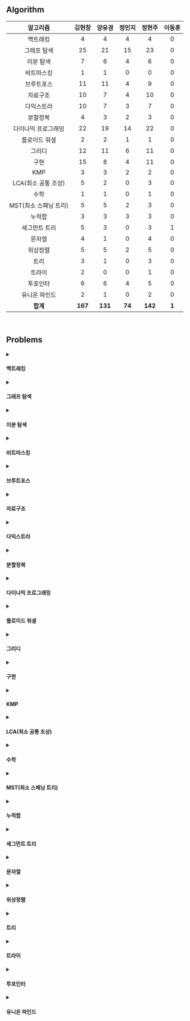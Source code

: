 ## Algorithm
|    알고리즘    | 김현창 | 양유경 | 정민지 | 정현주 | 이동훈 |
| :-------------: | :----: | :----: | :----: | :----: | :----: |
|백트래킹|4|4|4|4|0|
|그래프 탐색|25|21|15|23|0|
|이분 탐색|7|6|4|6|0|
|비트마스킹|1|1|0|0|0|
|브루트포스|11|11|4|9|0|
|자료구조|10|7|4|10|0|
|다익스트라|10|7|3|7|0|
|분할정복|4|3|2|3|0|
|다이나믹 프로그래밍|22|19|14|22|0|
|플로이드 워셜|2|2|1|1|0|
|그리디|12|11|6|11|0|
|구현|15|8|4|11|0|
|KMP|3|3|2|2|0|
|LCA(최소 공통 조상)|5|2|0|3|0|
|수학|1|1|0|1|0|
|MST(최소 스패닝 트리)|5|5|2|3|0|
|누적합|3|3|3|3|0|
|세그먼트 트리|5|3|0|3|1|
|문자열|4|1|0|4|0|
|위상정렬|5|5|2|5|0|
|트리|3|1|0|3|0|
|트라이|2|0|0|1|0|
|투포인터|6|6|4|5|0|
|유니온 파인드|2|1|0|2|0|
| **합계** | **167**|**131**|**74**|**142**|**1**|

<br>

## Problems
<details>
<summary>

#### 백트래킹

</summary>

    
|    티어   |    문제    |    제목    | 김현창 | 양유경 | 정민지 | 정현주 | 이동훈 |
| :-------------: | :----: | :----: | :----: | :----: | :----: | :----: | :----: |
|    <img src="https://static.solved.ac/tier_small/10.svg" width="20"></img>    |     <a href="http://boj.kr/14888">14888</a>    |     <a href="BackTracking/p14888_연산자끼워넣기">연산자 끼워넣기</a>    | ✔ |✔ |✔ |✔ |❌ |
|    <img src="https://static.solved.ac/tier_small/10.svg" width="20"></img>    |     <a href="http://boj.kr/14889">14889</a>    |     <a href="BackTracking/p14889_스타트와링크">스타트와 링크</a>    | ✔ |✔ |✔ |✔ |❌ |
|    <img src="https://static.solved.ac/tier_small/11.svg" width="20"></img>    |     <a href="http://boj.kr/15661">15661</a>    |     <a href="BackTracking/p15661_링크와스타트">링크와 스타트</a>    | ✔ |✔ |✔ |✔ |❌ |
|    <img src="https://static.solved.ac/tier_small/11.svg" width="20"></img>    |     <a href="http://boj.kr/1759">1759</a>    |     <a href="BackTracking/p1759_암호만들기">암호 만들기</a>    | ✔ |✔ |✔ |✔ |❌ |
</details>

<details>
<summary>

#### 그래프 탐색

</summary>

    
|    티어   |    문제    |    제목    | 김현창 | 양유경 | 정민지 | 정현주 | 이동훈 |
| :-------------: | :----: | :----: | :----: | :----: | :----: | :----: | :----: |
|    <img src="https://static.solved.ac/tier_small/9.svg" width="20"></img>    |     <a href="http://boj.kr/1012">1012</a>    |     <a href="BFS_DFS/p1012_유기농배추">유기농 배추</a>    | ✔ |✔ |✔ |✔ |❌ |
|    <img src="https://static.solved.ac/tier_small/9.svg" width="20"></img>    |     <a href="http://boj.kr/11724">11724</a>    |     <a href="BFS_DFS/p11724_연결요소의개수">연결 요소의 개수</a>    | ✔ |✔ |❌ |✔ |❌ |
|    <img src="https://static.solved.ac/tier_small/10.svg" width="20"></img>    |     <a href="http://boj.kr/1189">1189</a>    |     <a href="BFS_DFS/p1189_컴백홈">컴백홈</a>    | ✔ |✔ |✔ |✔ |❌ |
|    <img src="https://static.solved.ac/tier_small/12.svg" width="20"></img>    |     <a href="http://boj.kr/12851">12851</a>    |     <a href="BFS_DFS/p12851_숨바꼭질2">숨바꼭질 2</a>    | ✔ |✔ |✔ |✔ |❌ |
|    <img src="https://static.solved.ac/tier_small/11.svg" width="20"></img>    |     <a href="http://boj.kr/13549">13549</a>    |     <a href="BFS_DFS/p13549_숨바꼭질3">숨바꼭질 3</a>    | ✔ |✔ |✔ |✔ |❌ |
|    <img src="https://static.solved.ac/tier_small/12.svg" width="20"></img>    |     <a href="http://boj.kr/14502">14502</a>    |     <a href="BFS_DFS/p14502_연구소">연구소</a>    | ✔ |✔ |✔ |✔ |❌ |
|    <img src="https://static.solved.ac/tier_small/10.svg" width="20"></img>    |     <a href="http://boj.kr/14940">14940</a>    |     <a href="BFS_DFS/p14940_쉬운최단거리">쉬운 최단거리</a>    | ✔ |✔ |❌ |✔ |❌ |
|    <img src="https://static.solved.ac/tier_small/12.svg" width="20"></img>    |     <a href="http://boj.kr/16197">16197</a>    |     <a href="BFS_DFS/p16197_두동전">두 동전</a>    | ✔ |✔ |❌ |✔ |❌ |
|    <img src="https://static.solved.ac/tier_small/13.svg" width="20"></img>    |     <a href="http://boj.kr/16236">16236</a>    |     <a href="BFS_DFS/p16236_아기상어">아기 상어</a>    | ✔ |✔ |✔ |✔ |❌ |
|    <img src="https://static.solved.ac/tier_small/14.svg" width="20"></img>    |     <a href="http://boj.kr/16946">16946</a>    |     <a href="BFS_DFS/p16946_벽부수고이동하기4">벽 부수고 이동하기 4</a>    | ✔ |❌ |❌ |✔ |❌ |
|    <img src="https://static.solved.ac/tier_small/9.svg" width="20"></img>    |     <a href="http://boj.kr/16953">16953</a>    |     <a href="BFS_DFS/p16953_AtoB">A → B</a>    | ✔ |✔ |✔ |✔ |❌ |
|    <img src="https://static.solved.ac/tier_small/10.svg" width="20"></img>    |     <a href="http://boj.kr/1697">1697</a>    |     <a href="BFS_DFS/p1697_숨바꼭질">숨바꼭질</a>    | ✔ |✔ |✔ |✔ |❌ |
|    <img src="https://static.solved.ac/tier_small/12.svg" width="20"></img>    |     <a href="http://boj.kr/1707">1707</a>    |     <a href="BFS_DFS/p1707_이분그래프">이분 그래프</a>    | ✔ |❌ |❌ |✔ |❌ |
|    <img src="https://static.solved.ac/tier_small/10.svg" width="20"></img>    |     <a href="http://boj.kr/17129">17129</a>    |     <a href="BFS_DFS/p17129_윌리암슨수액빨이딱따구리가정보섬에올라온이유">윌리암슨수액빨이딱따구리가 정보섬에 올라온 이유</a>    | ✔ |❌ |❌ |❌ |❌ |
|    <img src="https://static.solved.ac/tier_small/11.svg" width="20"></img>    |     <a href="http://boj.kr/18405">18405</a>    |     <a href="BFS_DFS/p18405_경쟁적전염">경쟁적 전염</a>    | ✔ |✔ |❌ |❌ |❌ |
|    <img src="https://static.solved.ac/tier_small/13.svg" width="20"></img>    |     <a href="http://boj.kr/1939">1939</a>    |     <a href="BFS_DFS/p1939_중량제한">중량제한</a>    | ✔ |❌ |❌ |✔ |❌ |
|    <img src="https://static.solved.ac/tier_small/13.svg" width="20"></img>    |     <a href="http://boj.kr/2206">2206</a>    |     <a href="BFS_DFS/p2206_벽부수고이동하기">벽 부수고 이동하기</a>    | ✔ |✔ |✔ |✔ |❌ |
|    <img src="https://static.solved.ac/tier_small/11.svg" width="20"></img>    |     <a href="http://boj.kr/2251">2251</a>    |     <a href="BFS_DFS/p2251_물통">물통</a>    | ✔ |✔ |✔ |✔ |❌ |
|    <img src="https://static.solved.ac/tier_small/12.svg" width="20"></img>    |     <a href="http://boj.kr/2310">2310</a>    |     <a href="BFS_DFS/p2310_어드벤처게임">어드벤처 게임</a>    | ✔ |✔ |✔ |✔ |❌ |
|    <img src="https://static.solved.ac/tier_small/10.svg" width="20"></img>    |     <a href="http://boj.kr/2468">2468</a>    |     <a href="BFS_DFS/p2468_안전영역">안전 영역</a>    | ✔ |✔ |✔ |✔ |❌ |
|    <img src="https://static.solved.ac/tier_small/10.svg" width="20"></img>    |     <a href="http://boj.kr/2583">2583</a>    |     <a href="BFS_DFS/p2583_영역구하기">영역 구하기</a>    | ✔ |✔ |✔ |✔ |❌ |
|    <img src="https://static.solved.ac/tier_small/8.svg" width="20"></img>    |     <a href="http://boj.kr/2606">2606</a>    |     <a href="BFS_DFS/p2606_바이러스">바이러스</a>    | ✔ |✔ |✔ |✔ |❌ |
|    <img src="https://static.solved.ac/tier_small/9.svg" width="20"></img>    |     <a href="http://boj.kr/2644">2644</a>    |     <a href="BFS_DFS/p2644_촌수계산">촌수계산</a>    | ✔ |✔ |✔ |✔ |❌ |
|    <img src="https://static.solved.ac/tier_small/10.svg" width="20"></img>    |     <a href="http://boj.kr/7562">7562</a>    |     <a href="BFS_DFS/p7562_나이트의이동">나이트의 이동</a>    | ✔ |✔ |❌ |✔ |❌ |
|    <img src="https://static.solved.ac/tier_small/15.svg" width="20"></img>    |     <a href="http://boj.kr/9328">9328</a>    |     <a href="BFS_DFS/p9328_열쇠">열쇠</a>    | ✔ |✔ |❌ |✔ |❌ |
</details>

<details>
<summary>

#### 이분 탐색

</summary>

    
|    티어   |    문제    |    제목    | 김현창 | 양유경 | 정민지 | 정현주 | 이동훈 |
| :-------------: | :----: | :----: | :----: | :----: | :----: | :----: | :----: |
|    <img src="https://static.solved.ac/tier_small/12.svg" width="20"></img>    |     <a href="http://boj.kr/2110">2110</a>    |     <a href="BinarySearch/p2110_공유기설치">공유기 설치</a>    | ✔ |✔ |✔ |✔ |❌ |
|    <img src="https://static.solved.ac/tier_small/11.svg" width="20"></img>    |     <a href="http://boj.kr/2467">2467</a>    |     <a href="BinarySearch/p2467_용액">용액</a>    | ✔ |✔ |❌ |✔ |❌ |
|    <img src="https://static.solved.ac/tier_small/13.svg" width="20"></img>    |     <a href="http://boj.kr/2473">2473</a>    |     <a href="BinarySearch/p2473_세용액">세 용액</a>    | ✔ |✔ |❌ |✔ |❌ |
|    <img src="https://static.solved.ac/tier_small/9.svg" width="20"></img>    |     <a href="http://boj.kr/2512">2512</a>    |     <a href="BinarySearch/p2512_예산">예산</a>    | ✔ |✔ |✔ |✔ |❌ |
|    <img src="https://static.solved.ac/tier_small/9.svg" width="20"></img>    |     <a href="http://boj.kr/2805">2805</a>    |     <a href="BinarySearch/p2805_나무자르기">나무 자르기</a>    | ✔ |✔ |✔ |✔ |❌ |
|    <img src="https://static.solved.ac/tier_small/22.svg" width="20"></img>    |     <a href="http://boj.kr/4001">4001</a>    |     <a href="BinarySearch/p4001_미노타우르스미궁">미노타우르스 미궁</a>    | ✔ |❌ |❌ |❌ |❌ |
|    <img src="https://static.solved.ac/tier_small/14.svg" width="20"></img>    |     <a href="http://boj.kr/7453">7453</a>    |     <a href="BinarySearch/p7453_합이0인네정수">합이 0인 네 정수</a>    | ✔ |✔ |✔ |✔ |❌ |
</details>

<details>
<summary>

#### 비트마스킹

</summary>

    
|    티어   |    문제    |    제목    | 김현창 | 양유경 | 정민지 | 정현주 | 이동훈 |
| :-------------: | :----: | :----: | :----: | :----: | :----: | :----: | :----: |
|    <img src="https://static.solved.ac/tier_small/9.svg" width="20"></img>    |     <a href="http://boj.kr/15787">15787</a>    |     <a href="Bitmasking/p15787_기차가어둠을헤치고은하수를">기차가 어둠을 헤치고 은하수를</a>    | ✔ |✔ |❌ |❌ |❌ |
</details>

<details>
<summary>

#### 브루트포스

</summary>

    
|    티어   |    문제    |    제목    | 김현창 | 양유경 | 정민지 | 정현주 | 이동훈 |
| :-------------: | :----: | :----: | :----: | :----: | :----: | :----: | :----: |
|    <img src="https://static.solved.ac/tier_small/11.svg" width="20"></img>    |     <a href="http://boj.kr/1107">1107</a>    |     <a href="Bruteforce/p1107_리모컨">리모컨</a>    | ✔ |✔ |❌ |✔ |❌ |
|    <img src="https://static.solved.ac/tier_small/9.svg" width="20"></img>    |     <a href="http://boj.kr/1182">1182</a>    |     <a href="Bruteforce/p1182_부분수열의합">부분수열의 합</a>    | ✔ |✔ |✔ |✔ |❌ |
|    <img src="https://static.solved.ac/tier_small/11.svg" width="20"></img>    |     <a href="http://boj.kr/14719">14719</a>    |     <a href="Bruteforce/p14719_빗물">빗물</a>    | ✔ |✔ |❌ |❌ |❌ |
|    <img src="https://static.solved.ac/tier_small/12.svg" width="20"></img>    |     <a href="http://boj.kr/15683">15683</a>    |     <a href="Bruteforce/p15683_감시">감시</a>    | ✔ |✔ |❌ |✔ |❌ |
|    <img src="https://static.solved.ac/tier_small/10.svg" width="20"></img>    |     <a href="http://boj.kr/1747">1747</a>    |     <a href="Bruteforce/p1747_소수and팰린드롬">소수&팰린드롬</a>    | ✔ |✔ |✔ |✔ |❌ |
|    <img src="https://static.solved.ac/tier_small/9.svg" width="20"></img>    |     <a href="http://boj.kr/18111">18111</a>    |     <a href="Bruteforce/p18111_마인크래프트">마인크래프트</a>    | ✔ |✔ |❌ |❌ |❌ |
|    <img src="https://static.solved.ac/tier_small/8.svg" width="20"></img>    |     <a href="http://boj.kr/18429">18429</a>    |     <a href="Bruteforce/p18429_근손실">근손실</a>    | ✔ |✔ |✔ |✔ |❌ |
|    <img src="https://static.solved.ac/tier_small/10.svg" width="20"></img>    |     <a href="http://boj.kr/20529">20529</a>    |     <a href="Bruteforce/p20529_가장가까운세사람의심리적거리">가장 가까운 세 사람의 심리적 거리</a>    | ✔ |✔ |✔ |✔ |❌ |
|    <img src="https://static.solved.ac/tier_small/9.svg" width="20"></img>    |     <a href="http://boj.kr/2304">2304</a>    |     <a href="Bruteforce/p2304_창고다각형">창고 다각형</a>    | ✔ |✔ |❌ |✔ |❌ |
|    <img src="https://static.solved.ac/tier_small/11.svg" width="20"></img>    |     <a href="http://boj.kr/27172">27172</a>    |     <a href="Bruteforce/p27172_수나누기게임">수 나누기 게임</a>    | ✔ |✔ |❌ |✔ |❌ |
|    <img src="https://static.solved.ac/tier_small/9.svg" width="20"></img>    |     <a href="http://boj.kr/3085">3085</a>    |     <a href="Bruteforce/p3085_사탕게임">사탕 게임</a>    | ✔ |✔ |❌ |✔ |❌ |
</details>

<details>
<summary>

#### 자료구조

</summary>

    
|    티어   |    문제    |    제목    | 김현창 | 양유경 | 정민지 | 정현주 | 이동훈 |
| :-------------: | :----: | :----: | :----: | :----: | :----: | :----: | :----: |
|    <img src="https://static.solved.ac/tier_small/10.svg" width="20"></img>    |     <a href="http://boj.kr/11286">11286</a>    |     <a href="DataStructure/p11286_절댓값힙">절댓값 힙</a>    | ✔ |✔ |✔ |✔ |❌ |
|    <img src="https://static.solved.ac/tier_small/14.svg" width="20"></img>    |     <a href="http://boj.kr/1202">1202</a>    |     <a href="DataStructure/p1202_보석도둑">보석 도둑</a>    | ✔ |✔ |❌ |✔ |❌ |
|    <img src="https://static.solved.ac/tier_small/10.svg" width="20"></img>    |     <a href="http://boj.kr/13335">13335</a>    |     <a href="DataStructure/p13335_트럭">트럭</a>    | ✔ |✔ |✔ |✔ |❌ |
|    <img src="https://static.solved.ac/tier_small/9.svg" width="20"></img>    |     <a href="http://boj.kr/1406">1406</a>    |     <a href="DataStructure/p1406_에디터">에디터</a>    | ✔ |❌ |❌ |✔ |❌ |
|    <img src="https://static.solved.ac/tier_small/9.svg" width="20"></img>    |     <a href="http://boj.kr/1874">1874</a>    |     <a href="DataStructure/p1874_스택수열">스택 수열</a>    | ✔ |✔ |❌ |✔ |❌ |
|    <img src="https://static.solved.ac/tier_small/14.svg" width="20"></img>    |     <a href="http://boj.kr/1918">1918</a>    |     <a href="DataStructure/p1918_후위표기식">후위 표기식</a>    | ✔ |❌ |❌ |✔ |❌ |
|    <img src="https://static.solved.ac/tier_small/9.svg" width="20"></img>    |     <a href="http://boj.kr/1927">1927</a>    |     <a href="DataStructure/p1927_최소힙">최소 힙</a>    | ✔ |✔ |✔ |✔ |❌ |
|    <img src="https://static.solved.ac/tier_small/10.svg" width="20"></img>    |     <a href="http://boj.kr/1991">1991</a>    |     <a href="DataStructure/p1991_트리순회">트리 순회</a>    | ✔ |✔ |✔ |✔ |❌ |
|    <img src="https://static.solved.ac/tier_small/12.svg" width="20"></img>    |     <a href="http://boj.kr/23309">23309</a>    |     <a href="DataStructure/p23309_철도공사">철도 공사</a>    | ✔ |❌ |❌ |✔ |❌ |
|    <img src="https://static.solved.ac/tier_small/9.svg" width="20"></img>    |     <a href="http://boj.kr/5397">5397</a>    |     <a href="DataStructure/p5397_키로거">키로거</a>    | ✔ |✔ |❌ |✔ |❌ |
</details>

<details>
<summary>

#### 다익스트라

</summary>

    
|    티어   |    문제    |    제목    | 김현창 | 양유경 | 정민지 | 정현주 | 이동훈 |
| :-------------: | :----: | :----: | :----: | :----: | :----: | :----: | :----: |
|    <img src="https://static.solved.ac/tier_small/12.svg" width="20"></img>    |     <a href="http://boj.kr/10282">10282</a>    |     <a href="Dijkstra/p10282_해킹">해킹</a>    | ✔ |✔ |✔ |✔ |❌ |
|    <img src="https://static.solved.ac/tier_small/13.svg" width="20"></img>    |     <a href="http://boj.kr/11779">11779</a>    |     <a href="Dijkstra/p11779_최소비용구하기2">최소비용 구하기 2</a>    | ✔ |✔ |✔ |✔ |❌ |
|    <img src="https://static.solved.ac/tier_small/13.svg" width="20"></img>    |     <a href="http://boj.kr/1238">1238</a>    |     <a href="Dijkstra/p1238_파티">파티</a>    | ✔ |✔ |❌ |❌ |❌ |
|    <img src="https://static.solved.ac/tier_small/10.svg" width="20"></img>    |     <a href="http://boj.kr/1446">1446</a>    |     <a href="Dijkstra/p1446_지름길">지름길</a>    | ✔ |✔ |❌ |✔ |❌ |
|    <img src="https://static.solved.ac/tier_small/15.svg" width="20"></img>    |     <a href="http://boj.kr/16118">16118</a>    |     <a href="Dijkstra/p16118_달빛여우">달빛 여우</a>    | ✔ |✔ |❌ |✔ |❌ |
|    <img src="https://static.solved.ac/tier_small/13.svg" width="20"></img>    |     <a href="http://boj.kr/17270">17270</a>    |     <a href="Dijkstra/p17270_연예인은힘들어">연예인은 힘들어</a>    | ✔ |❌ |❌ |❌ |❌ |
|    <img src="https://static.solved.ac/tier_small/12.svg" width="20"></img>    |     <a href="http://boj.kr/1753">1753</a>    |     <a href="Dijkstra/p1753_최단경로">최단경로</a>    | ✔ |✔ |✔ |✔ |❌ |
|    <img src="https://static.solved.ac/tier_small/11.svg" width="20"></img>    |     <a href="http://boj.kr/1916">1916</a>    |     <a href="Dijkstra/p1916_최소비용구하기">최소비용 구하기</a>    | ✔ |✔ |❌ |✔ |❌ |
|    <img src="https://static.solved.ac/tier_small/14.svg" width="20"></img>    |     <a href="http://boj.kr/2211">2211</a>    |     <a href="Dijkstra/p2211_네트워크복구">네트워크 복구</a>    | ✔ |❌ |❌ |❌ |❌ |
|    <img src="https://static.solved.ac/tier_small/14.svg" width="20"></img>    |     <a href="http://boj.kr/9370">9370</a>    |     <a href="Dijkstra/p9370_미확인도착지">미확인 도착지</a>    | ✔ |❌ |❌ |✔ |❌ |
</details>

<details>
<summary>

#### 분할정복

</summary>

    
|    티어   |    문제    |    제목    | 김현창 | 양유경 | 정민지 | 정현주 | 이동훈 |
| :-------------: | :----: | :----: | :----: | :----: | :----: | :----: | :----: |
|    <img src="https://static.solved.ac/tier_small/12.svg" width="20"></img>    |     <a href="http://boj.kr/10830">10830</a>    |     <a href="DivideAndConquer/p10830_행렬제곱">행렬 제곱</a>    | ✔ |✔ |✔ |✔ |❌ |
|    <img src="https://static.solved.ac/tier_small/14.svg" width="20"></img>    |     <a href="http://boj.kr/11444">11444</a>    |     <a href="DivideAndConquer/p11444_피보나치수6">피보나치 수 6</a>    | ✔ |❌ |❌ |✔ |❌ |
|    <img src="https://static.solved.ac/tier_small/14.svg" width="20"></img>    |     <a href="http://boj.kr/1493">1493</a>    |     <a href="DivideAndConquer/p1493_박스채우기">박스 채우기</a>    | ✔ |✔ |❌ |❌ |❌ |
|    <img src="https://static.solved.ac/tier_small/9.svg" width="20"></img>    |     <a href="http://boj.kr/2630">2630</a>    |     <a href="DivideAndConquer/p2630_색종이만들기">색종이 만들기</a>    | ✔ |✔ |✔ |✔ |❌ |
</details>

<details>
<summary>

#### 다이나믹 프로그래밍

</summary>

    
|    티어   |    문제    |    제목    | 김현창 | 양유경 | 정민지 | 정현주 | 이동훈 |
| :-------------: | :----: | :----: | :----: | :----: | :----: | :----: | :----: |
|    <img src="https://static.solved.ac/tier_small/10.svg" width="20"></img>    |     <a href="http://boj.kr/10844">10844</a>    |     <a href="DynamicProgramming/p10844_쉬운계단수">쉬운 계단 수</a>    | ✔ |✔ |❌ |✔ |❌ |
|    <img src="https://static.solved.ac/tier_small/9.svg" width="20"></img>    |     <a href="http://boj.kr/11048">11048</a>    |     <a href="DynamicProgramming/p11048_이동하기">이동하기</a>    | ✔ |✔ |✔ |✔ |❌ |
|    <img src="https://static.solved.ac/tier_small/13.svg" width="20"></img>    |     <a href="http://boj.kr/11049">11049</a>    |     <a href="DynamicProgramming/p11049_행렬곱셈순서">행렬 곱셈 순서</a>    | ✔ |❌ |❌ |✔ |❌ |
|    <img src="https://static.solved.ac/tier_small/9.svg" width="20"></img>    |     <a href="http://boj.kr/11060">11060</a>    |     <a href="DynamicProgramming/p11060_점프점프">점프 점프</a>    | ✔ |✔ |✔ |✔ |❌ |
|    <img src="https://static.solved.ac/tier_small/13.svg" width="20"></img>    |     <a href="http://boj.kr/11066">11066</a>    |     <a href="DynamicProgramming/p11066_파일합치기">파일 합치기</a>    | ✔ |✔ |❌ |✔ |❌ |
|    <img src="https://static.solved.ac/tier_small/10.svg" width="20"></img>    |     <a href="http://boj.kr/1149">1149</a>    |     <a href="DynamicProgramming/p1149_RGB거리">RGB거리</a>    | ✔ |✔ |✔ |✔ |❌ |
|    <img src="https://static.solved.ac/tier_small/17.svg" width="20"></img>    |     <a href="http://boj.kr/12920">12920</a>    |     <a href="DynamicProgramming/p12920_평범한배낭2">평범한 배낭 2</a>    | ✔ |✔ |❌ |✔ |❌ |
|    <img src="https://static.solved.ac/tier_small/8.svg" width="20"></img>    |     <a href="http://boj.kr/14501">14501</a>    |     <a href="DynamicProgramming/p14501_퇴사">퇴사</a>    | ✔ |✔ |✔ |✔ |❌ |
|    <img src="https://static.solved.ac/tier_small/13.svg" width="20"></img>    |     <a href="http://boj.kr/1520">1520</a>    |     <a href="DynamicProgramming/p1520_내리막길">내리막 길</a>    | ✔ |✔ |✔ |✔ |❌ |
|    <img src="https://static.solved.ac/tier_small/11.svg" width="20"></img>    |     <a href="http://boj.kr/15486">15486</a>    |     <a href="DynamicProgramming/p15486_퇴사2">퇴사 2</a>    | ✔ |✔ |✔ |✔ |❌ |
|    <img src="https://static.solved.ac/tier_small/12.svg" width="20"></img>    |     <a href="http://boj.kr/17404">17404</a>    |     <a href="DynamicProgramming/p17404_RGB거리2">RGB거리 2</a>    | ✔ |❌ |✔ |✔ |❌ |
|    <img src="https://static.solved.ac/tier_small/9.svg" width="20"></img>    |     <a href="http://boj.kr/1912">1912</a>    |     <a href="DynamicProgramming/p1912_연속합">연속합</a>    | ✔ |✔ |✔ |✔ |❌ |
|    <img src="https://static.solved.ac/tier_small/10.svg" width="20"></img>    |     <a href="http://boj.kr/1932">1932</a>    |     <a href="DynamicProgramming/p1932_정수삼각형">정수 삼각형</a>    | ✔ |✔ |✔ |✔ |❌ |
|    <img src="https://static.solved.ac/tier_small/13.svg" width="20"></img>    |     <a href="http://boj.kr/20303">20303</a>    |     <a href="DynamicProgramming/p20303_할로윈의양아치">할로윈의 양아치</a>    | ✔ |✔ |❌ |✔ |❌ |
|    <img src="https://static.solved.ac/tier_small/11.svg" width="20"></img>    |     <a href="http://boj.kr/2293">2293</a>    |     <a href="DynamicProgramming/p2293_동전1">동전 1</a>    | ✔ |❌ |✔ |✔ |❌ |
|    <img src="https://static.solved.ac/tier_small/10.svg" width="20"></img>    |     <a href="http://boj.kr/2302">2302</a>    |     <a href="DynamicProgramming/p2302_극장좌석">극장 좌석</a>    | ✔ |✔ |❌ |✔ |❌ |
|    <img src="https://static.solved.ac/tier_small/13.svg" width="20"></img>    |     <a href="http://boj.kr/2342">2342</a>    |     <a href="DynamicProgramming/p2342_DanceDanceRevolution">Dance Dance Revolution</a>    | ✔ |✔ |❌ |✔ |❌ |
|    <img src="https://static.solved.ac/tier_small/13.svg" width="20"></img>    |     <a href="http://boj.kr/2533">2533</a>    |     <a href="DynamicProgramming/p2533_사회망서비스">사회망 서비스(SNS)</a>    | ✔ |✔ |✔ |✔ |❌ |
|    <img src="https://static.solved.ac/tier_small/8.svg" width="20"></img>    |     <a href="http://boj.kr/2579">2579</a>    |     <a href="DynamicProgramming/p2579_계단오르기">계단 오르기</a>    | ✔ |✔ |✔ |✔ |❌ |
|    <img src="https://static.solved.ac/tier_small/13.svg" width="20"></img>    |     <a href="http://boj.kr/7579">7579</a>    |     <a href="DynamicProgramming/p7579_앱">앱</a>    | ✔ |✔ |❌ |✔ |❌ |
|    <img src="https://static.solved.ac/tier_small/8.svg" width="20"></img>    |     <a href="http://boj.kr/9095">9095</a>    |     <a href="DynamicProgramming/p9095_123더하기">1, 2, 3 더하기</a>    | ✔ |✔ |✔ |✔ |❌ |
|    <img src="https://static.solved.ac/tier_small/12.svg" width="20"></img>    |     <a href="http://boj.kr/9252">9252</a>    |     <a href="DynamicProgramming/p9252_LCS2">LCS 2</a>    | ✔ |✔ |✔ |✔ |❌ |
</details>

<details>
<summary>

#### 플로이드 워셜

</summary>

    
|    티어   |    문제    |    제목    | 김현창 | 양유경 | 정민지 | 정현주 | 이동훈 |
| :-------------: | :----: | :----: | :----: | :----: | :----: | :----: | :----: |
|    <img src="https://static.solved.ac/tier_small/10.svg" width="20"></img>    |     <a href="http://boj.kr/1389">1389</a>    |     <a href="FloydWarshall/p1389_케빈베이컨의6단계법칙">케빈 베이컨의 6단계 법칙</a>    | ✔ |✔ |✔ |✔ |❌ |
|    <img src="https://static.solved.ac/tier_small/13.svg" width="20"></img>    |     <a href="http://boj.kr/1719">1719</a>    |     <a href="FloydWarshall/p1719_택배">택배</a>    | ✔ |✔ |❌ |❌ |❌ |
</details>

<details>
<summary>

#### 그리디

</summary>

    
|    티어   |    문제    |    제목    | 김현창 | 양유경 | 정민지 | 정현주 | 이동훈 |
| :-------------: | :----: | :----: | :----: | :----: | :----: | :----: | :----: |
|    <img src="https://static.solved.ac/tier_small/11.svg" width="20"></img>    |     <a href="http://boj.kr/11000">11000</a>    |     <a href="Greedy/p11000_강의실배정">강의실 배정</a>    | ✔ |✔ |✔ |✔ |❌ |
|    <img src="https://static.solved.ac/tier_small/9.svg" width="20"></img>    |     <a href="http://boj.kr/11501">11501</a>    |     <a href="Greedy/p11501_주식">주식</a>    | ✔ |✔ |✔ |✔ |❌ |
|    <img src="https://static.solved.ac/tier_small/9.svg" width="20"></img>    |     <a href="http://boj.kr/1541">1541</a>    |     <a href="Greedy/p1541_잃어버린괄호">잃어버린 괄호</a>    | ✔ |✔ |✔ |✔ |❌ |
|    <img src="https://static.solved.ac/tier_small/10.svg" width="20"></img>    |     <a href="http://boj.kr/15903">15903</a>    |     <a href="Greedy/p15903_카드합체놀이">카드 합체 놀이</a>    | ✔ |✔ |❌ |✔ |❌ |
|    <img src="https://static.solved.ac/tier_small/16.svg" width="20"></img>    |     <a href="http://boj.kr/16496">16496</a>    |     <a href="Greedy/p16496_큰수만들기">큰 수 만들기</a>    | ✔ |❌ |❌ |❌ |❌ |
|    <img src="https://static.solved.ac/tier_small/15.svg" width="20"></img>    |     <a href="http://boj.kr/1700">1700</a>    |     <a href="Greedy/p1700_멀티탭스케줄링">멀티탭 스케줄링</a>    | ✔ |✔ |❌ |✔ |❌ |
|    <img src="https://static.solved.ac/tier_small/12.svg" width="20"></img>    |     <a href="http://boj.kr/1715">1715</a>    |     <a href="Greedy/p1715_카드정렬하기">카드 정렬하기</a>    | ✔ |✔ |✔ |✔ |❌ |
|    <img src="https://static.solved.ac/tier_small/10.svg" width="20"></img>    |     <a href="http://boj.kr/1946">1946</a>    |     <a href="Greedy/p1946_신입사원">신입 사원</a>    | ✔ |✔ |✔ |✔ |❌ |
|    <img src="https://static.solved.ac/tier_small/8.svg" width="20"></img>    |     <a href="http://boj.kr/20300">20300</a>    |     <a href="Greedy/p20300_서강근육맨">서강근육맨</a>    | ✔ |✔ |❌ |✔ |❌ |
|    <img src="https://static.solved.ac/tier_small/11.svg" width="20"></img>    |     <a href="http://boj.kr/2138">2138</a>    |     <a href="Greedy/p2138_전구와스위치">전구와 스위치</a>    | ✔ |✔ |✔ |✔ |❌ |
|    <img src="https://static.solved.ac/tier_small/9.svg" width="20"></img>    |     <a href="http://boj.kr/2785">2785</a>    |     <a href="Greedy/p2785_체인">체인</a>    | ✔ |✔ |❌ |✔ |❌ |
|    <img src="https://static.solved.ac/tier_small/9.svg" width="20"></img>    |     <a href="http://boj.kr/2885">2885</a>    |     <a href="Greedy/p2885_초콜릿식사">초콜릿 식사</a>    | ✔ |✔ |❌ |✔ |❌ |
</details>

<details>
<summary>

#### 구현

</summary>

    
|    티어   |    문제    |    제목    | 김현창 | 양유경 | 정민지 | 정현주 | 이동훈 |
| :-------------: | :----: | :----: | :----: | :----: | :----: | :----: | :----: |
|    <img src="https://static.solved.ac/tier_small/14.svg" width="20"></img>    |     <a href="http://boj.kr/12100">12100</a>    |     <a href="Implematation/p12100_2048Easy">2048 (Easy)</a>    | ✔ |✔ |✔ |✔ |❌ |
|    <img src="https://static.solved.ac/tier_small/11.svg" width="20"></img>    |     <a href="http://boj.kr/14503">14503</a>    |     <a href="Implematation/p14503_로봇청소기">로봇 청소기</a>    | ✔ |✔ |✔ |✔ |❌ |
|    <img src="https://static.solved.ac/tier_small/13.svg" width="20"></img>    |     <a href="http://boj.kr/16637">16637</a>    |     <a href="Implematation/p16637_괄호추가하기">괄호 추가하기</a>    | ✔ |✔ |✔ |✔ |❌ |
|    <img src="https://static.solved.ac/tier_small/14.svg" width="20"></img>    |     <a href="http://boj.kr/17136">17136</a>    |     <a href="Implematation/p17136_색종이붙이기">색종이 붙이기</a>    | ✔ |✔ |❌ |✔ |❌ |
|    <img src="https://static.solved.ac/tier_small/10.svg" width="20"></img>    |     <a href="http://boj.kr/1713">1713</a>    |     <a href="Implematation/p1713_후보추천하기">후보 추천하기</a>    | ✔ |✔ |❌ |✔ |❌ |
|    <img src="https://static.solved.ac/tier_small/14.svg" width="20"></img>    |     <a href="http://boj.kr/17780">17780</a>    |     <a href="Implematation/p17780_새로운게임">새로운 게임</a>    | ✔ |❌ |✔ |✔ |❌ |
|    <img src="https://static.solved.ac/tier_small/15.svg" width="20"></img>    |     <a href="http://boj.kr/1800">1800</a>    |     <a href="Implematation/p1800_인터넷설치">인터넷 설치</a>    | ✔ |❌ |❌ |✔ |❌ |
|    <img src="https://static.solved.ac/tier_small/14.svg" width="20"></img>    |     <a href="http://boj.kr/19236">19236</a>    |     <a href="Implematation/p19236_청소년상어">청소년 상어</a>    | ✔ |❌ |❌ |✔ |❌ |
|    <img src="https://static.solved.ac/tier_small/9.svg" width="20"></img>    |     <a href="http://boj.kr/20006">20006</a>    |     <a href="Implematation/p20006_랭킹전대기열">랭킹전 대기열</a>    | ✔ |✔ |❌ |❌ |❌ |
|    <img src="https://static.solved.ac/tier_small/12.svg" width="20"></img>    |     <a href="http://boj.kr/20056">20056</a>    |     <a href="Implematation/p20056_마법사상어와파이어볼">마법사 상어와 파이어볼</a>    | ✔ |✔ |❌ |✔ |❌ |
|    <img src="https://static.solved.ac/tier_small/13.svg" width="20"></img>    |     <a href="http://boj.kr/20057">20057</a>    |     <a href="Implematation/p20057_마법사상어와토네이도">마법사 상어와 토네이도</a>    | ✔ |✔ |❌ |✔ |❌ |
|    <img src="https://static.solved.ac/tier_small/13.svg" width="20"></img>    |     <a href="http://boj.kr/20058">20058</a>    |     <a href="Implematation/p20058_마법사상어와파이어스톰">마법사 상어와 파이어스톰</a>    | ✔ |❌ |❌ |❌ |❌ |
|    <img src="https://static.solved.ac/tier_small/16.svg" width="20"></img>    |     <a href="http://boj.kr/23289">23289</a>    |     <a href="Implematation/p23289_온풍기안녕">온풍기 안녕!</a>    | ✔ |❌ |❌ |❌ |❌ |
|    <img src="https://static.solved.ac/tier_small/14.svg" width="20"></img>    |     <a href="http://boj.kr/2632">2632</a>    |     <a href="Implematation/p2632_피자판매">피자판매</a>    | ✔ |❌ |❌ |✔ |❌ |
|    LV2    |     <a href="https://school.programmers.co.kr/learn/courses/30/lessons/60057">60057</a>    |     <a href="Implematation/프로그래머스LV2_60057_문자열압축">문자열압축</a>    | ✔ |❌ |❌ |❌ |❌ |
</details>

<details>
<summary>

#### KMP

</summary>

    
|    티어   |    문제    |    제목    | 김현창 | 양유경 | 정민지 | 정현주 | 이동훈 |
| :-------------: | :----: | :----: | :----: | :----: | :----: | :----: | :----: |
|    <img src="https://static.solved.ac/tier_small/16.svg" width="20"></img>    |     <a href="http://boj.kr/11585">11585</a>    |     <a href="KMP/p11585_속타는저녁메뉴">속타는 저녁 메뉴</a>    | ✔ |✔ |✔ |✔ |❌ |
|    <img src="https://static.solved.ac/tier_small/17.svg" width="20"></img>    |     <a href="http://boj.kr/1305">1305</a>    |     <a href="KMP/p1305_광고">광고</a>    | ✔ |✔ |✔ |✔ |❌ |
|    <img src="https://static.solved.ac/tier_small/16.svg" width="20"></img>    |     <a href="http://boj.kr/7575">7575</a>    |     <a href="KMP/p7575_바이러스">바이러스</a>    | ✔ |✔ |❌ |❌ |❌ |
</details>

<details>
<summary>

#### LCA(최소 공통 조상)

</summary>

    
|    티어   |    문제    |    제목    | 김현창 | 양유경 | 정민지 | 정현주 | 이동훈 |
| :-------------: | :----: | :----: | :----: | :----: | :----: | :----: | :----: |
|    <img src="https://static.solved.ac/tier_small/13.svg" width="20"></img>    |     <a href="http://boj.kr/11437">11437</a>    |     <a href="LCA/p11437_LCA">LCA</a>    | ✔ |✔ |❌ |✔ |❌ |
|    <img src="https://static.solved.ac/tier_small/16.svg" width="20"></img>    |     <a href="http://boj.kr/11438">11438</a>    |     <a href="LCA/p11438_LCA2">LCA 2</a>    | ✔ |✔ |❌ |✔ |❌ |
|    <img src="https://static.solved.ac/tier_small/20.svg" width="20"></img>    |     <a href="http://boj.kr/15481">15481</a>    |     <a href="LCA/p15481_그래프와MST">그래프와 MST</a>    | ✔ |❌ |❌ |❌ |❌ |
|    <img src="https://static.solved.ac/tier_small/22.svg" width="20"></img>    |     <a href="http://boj.kr/1626">1626</a>    |     <a href="LCA/p1626_두번째로작은스패닝트리">두 번째로 작은 스패닝 트리</a>    | ✔ |❌ |❌ |❌ |❌ |
|    <img src="https://static.solved.ac/tier_small/17.svg" width="20"></img>    |     <a href="http://boj.kr/3176">3176</a>    |     <a href="LCA/p3176_도로네트워크">도로 네트워크</a>    | ✔ |❌ |❌ |✔ |❌ |
</details>

<details>
<summary>

#### 수학

</summary>

    
|    티어   |    문제    |    제목    | 김현창 | 양유경 | 정민지 | 정현주 | 이동훈 |
| :-------------: | :----: | :----: | :----: | :----: | :----: | :----: | :----: |
|    <img src="https://static.solved.ac/tier_small/11.svg" width="20"></img>    |     <a href="http://boj.kr/2166">2166</a>    |     <a href="Math/p2166_다각형의넓이">다각형의 면적</a>    | ✔ |✔ |❌ |✔ |❌ |
</details>

<details>
<summary>

#### MST(최소 스패닝 트리)

</summary>

    
|    티어   |    문제    |    제목    | 김현창 | 양유경 | 정민지 | 정현주 | 이동훈 |
| :-------------: | :----: | :----: | :----: | :----: | :----: | :----: | :----: |
|    <img src="https://static.solved.ac/tier_small/13.svg" width="20"></img>    |     <a href="http://boj.kr/10423">10423</a>    |     <a href="MST/p10423_전기가부족해">전기가 부족해</a>    | ✔ |✔ |❌ |❌ |❌ |
|    <img src="https://static.solved.ac/tier_small/13.svg" width="20"></img>    |     <a href="http://boj.kr/14950">14950</a>    |     <a href="MST/p14950_정복자">정복자</a>    | ✔ |✔ |✔ |✔ |❌ |
|    <img src="https://static.solved.ac/tier_small/12.svg" width="20"></img>    |     <a href="http://boj.kr/16398">16398</a>    |     <a href="MST/p16398_행성연결">행성 연결</a>    | ✔ |✔ |✔ |✔ |❌ |
|    <img src="https://static.solved.ac/tier_small/12.svg" width="20"></img>    |     <a href="http://boj.kr/1647">1647</a>    |     <a href="MST/p1647_도시분할계획">도시 분할 계획</a>    | ✔ |✔ |❌ |✔ |❌ |
|    <img src="https://static.solved.ac/tier_small/14.svg" width="20"></img>    |     <a href="http://boj.kr/23743">23743</a>    |     <a href="MST/p23743_방탈출">방탈출</a>    | ✔ |✔ |❌ |❌ |❌ |
</details>

<details>
<summary>

#### 누적합

</summary>

    
|    티어   |    문제    |    제목    | 김현창 | 양유경 | 정민지 | 정현주 | 이동훈 |
| :-------------: | :----: | :----: | :----: | :----: | :----: | :----: | :----: |
|    <img src="https://static.solved.ac/tier_small/14.svg" width="20"></img>    |     <a href="http://boj.kr/14476">14476</a>    |     <a href="PrefixSum/p14476_최대공약수하나빼기">최대공약수 하나 빼기</a>    | ✔ |✔ |✔ |✔ |❌ |
|    <img src="https://static.solved.ac/tier_small/11.svg" width="20"></img>    |     <a href="http://boj.kr/25682">25682</a>    |     <a href="PrefixSum/p25682_체스판다시칠하기2">체스판 다시 칠하기 2</a>    | ✔ |✔ |✔ |✔ |❌ |
|    LV3    |     <a href="https://school.programmers.co.kr/learn/courses/30/lessons/92344">92344</a>    |     <a href="PrefixSum/프로그래머스LV3_92344_파괴되지않은건물">파괴되지않은건물</a>    | ✔ |✔ |✔ |✔ |❌ |
</details>

<details>
<summary>

#### 세그먼트 트리

</summary>

    
|    티어   |    문제    |    제목    | 김현창 | 양유경 | 정민지 | 정현주 | 이동훈 |
| :-------------: | :----: | :----: | :----: | :----: | :----: | :----: | :----: |
|    <img src="https://static.solved.ac/tier_small/21.svg" width="20"></img>    |     <a href="http://boj.kr/10167">10167</a>    |     <a href="SegmentTree/p10167_금광">금광</a>    | ✔ |❌ |❌ |❌ |❌ |
|    <img src="https://static.solved.ac/tier_small/21.svg" width="20"></img>    |     <a href="http://boj.kr/18196">18196</a>    |     <a href="SegmentTree/p18196_정기모임">정기 모임</a>    | ✔ |❌ |❌ |❌ |❌ |
|    <img src="https://static.solved.ac/tier_small/16.svg" width="20"></img>    |     <a href="http://boj.kr/2243">2243</a>    |     <a href="SegmentTree/p2243_사탕상자">사탕상자</a>    | ✔ |✔ |❌ |✔ |❌ |
|    <img src="https://static.solved.ac/tier_small/15.svg" width="20"></img>    |     <a href="http://boj.kr/2357">2357</a>    |     <a href="SegmentTree/p2357_최소값과최댓값">최솟값과 최댓값</a>    | ✔ |✔ |❌ |✔ |✔ |
|    <img src="https://static.solved.ac/tier_small/17.svg" width="20"></img>    |     <a href="http://boj.kr/2517">2517</a>    |     <a href="SegmentTree/p2517_달리기">달리기</a>    | ✔ |✔ |❌ |✔ |❌ |
</details>

<details>
<summary>

#### 문자열

</summary>

    
|    티어   |    문제    |    제목    | 김현창 | 양유경 | 정민지 | 정현주 | 이동훈 |
| :-------------: | :----: | :----: | :----: | :----: | :----: | :----: | :----: |
|    <img src="https://static.solved.ac/tier_small/18.svg" width="20"></img>    |     <a href="http://boj.kr/1294">1294</a>    |     <a href="String/p1294_문자열장식">문자열 장식</a>    | ✔ |❌ |❌ |✔ |❌ |
|    <img src="https://static.solved.ac/tier_small/8.svg" width="20"></img>    |     <a href="http://boj.kr/20920">20920</a>    |     <a href="String/p20920_영단어암기는괴로워">영단어 암기는 괴로워</a>    | ✔ |❌ |❌ |✔ |❌ |
|    <img src="https://static.solved.ac/tier_small/12.svg" width="20"></img>    |     <a href="http://boj.kr/9177">9177</a>    |     <a href="String/p9177_단어섞기">단어 섞기</a>    | ✔ |✔ |❌ |✔ |❌ |
|    <img src="https://static.solved.ac/tier_small/12.svg" width="20"></img>    |     <a href="http://boj.kr/9935">9935</a>    |     <a href="String/p9935_문자열폭발">문자열 폭발</a>    | ✔ |❌ |❌ |✔ |❌ |
</details>

<details>
<summary>

#### 위상정렬

</summary>

    
|    티어   |    문제    |    제목    | 김현창 | 양유경 | 정민지 | 정현주 | 이동훈 |
| :-------------: | :----: | :----: | :----: | :----: | :----: | :----: | :----: |
|    <img src="https://static.solved.ac/tier_small/13.svg" width="20"></img>    |     <a href="http://boj.kr/1005">1005</a>    |     <a href="TopologySort/p1005_ACMCraft">ACM Craft</a>    | ✔ |✔ |❌ |✔ |❌ |
|    <img src="https://static.solved.ac/tier_small/11.svg" width="20"></img>    |     <a href="http://boj.kr/14567">14567</a>    |     <a href="TopologySort/p14567_선수과목">선수과목 (Prerequisite)</a>    | ✔ |✔ |❌ |✔ |❌ |
|    <img src="https://static.solved.ac/tier_small/12.svg" width="20"></img>    |     <a href="http://boj.kr/2056">2056</a>    |     <a href="TopologySort/p2056_작업">작업</a>    | ✔ |✔ |✔ |✔ |❌ |
|    <img src="https://static.solved.ac/tier_small/13.svg" width="20"></img>    |     <a href="http://boj.kr/2623">2623</a>    |     <a href="TopologySort/p2623_음악프로그램">음악프로그램</a>    | ✔ |✔ |✔ |✔ |❌ |
|    <img src="https://static.solved.ac/tier_small/12.svg" width="20"></img>    |     <a href="http://boj.kr/5021">5021</a>    |     <a href="TopologySort/p5021_왕위계승">왕위 계승</a>    | ✔ |✔ |❌ |✔ |❌ |
</details>

<details>
<summary>

#### 트리

</summary>

    
|    티어   |    문제    |    제목    | 김현창 | 양유경 | 정민지 | 정현주 | 이동훈 |
| :-------------: | :----: | :----: | :----: | :----: | :----: | :----: | :----: |
|    <img src="https://static.solved.ac/tier_small/14.svg" width="20"></img>    |     <a href="http://boj.kr/1167">1167</a>    |     <a href="Tree/p1167_트리의지름">트리의 지름</a>    | ✔ |❌ |❌ |✔ |❌ |
|    <img src="https://static.solved.ac/tier_small/12.svg" width="20"></img>    |     <a href="http://boj.kr/1967">1967</a>    |     <a href="Tree/p1967_트리의지름">트리의 지름</a>    | ✔ |✔ |❌ |✔ |❌ |
|    <img src="https://static.solved.ac/tier_small/11.svg" width="20"></img>    |     <a href="http://boj.kr/5639">5639</a>    |     <a href="Tree/p5639_이진검색트리">이진 검색 트리</a>    | ✔ |❌ |❌ |✔ |❌ |
</details>

<details>
<summary>

#### 트라이

</summary>

    
|    티어   |    문제    |    제목    | 김현창 | 양유경 | 정민지 | 정현주 | 이동훈 |
| :-------------: | :----: | :----: | :----: | :----: | :----: | :----: | :----: |
|    <img src="https://static.solved.ac/tier_small/17.svg" width="20"></img>    |     <a href="http://boj.kr/5670">5670</a>    |     <a href="Trie/p5670_휴대폰자판">휴대폰 자판</a>    | ✔ |❌ |❌ |❌ |❌ |
|    <img src="https://static.solved.ac/tier_small/16.svg" width="20"></img>    |     <a href="http://boj.kr/9202">9202</a>    |     <a href="Trie/p9202_Boggle">Boggle</a>    | ✔ |❌ |❌ |✔ |❌ |
</details>

<details>
<summary>

#### 투포인터

</summary>

    
|    티어   |    문제    |    제목    | 김현창 | 양유경 | 정민지 | 정현주 | 이동훈 |
| :-------------: | :----: | :----: | :----: | :----: | :----: | :----: | :----: |
|    <img src="https://static.solved.ac/tier_small/12.svg" width="20"></img>    |     <a href="http://boj.kr/1806">1806</a>    |     <a href="TwoPointer/p1806_부분합">부분합</a>    | ✔ |✔ |❌ |✔ |❌ |
|    <img src="https://static.solved.ac/tier_small/10.svg" width="20"></img>    |     <a href="http://boj.kr/20922">20922</a>    |     <a href="TwoPointer/p20922_겹치는건싫어">겹치는 건 싫어</a>    | ✔ |✔ |✔ |✔ |❌ |
|    <img src="https://static.solved.ac/tier_small/9.svg" width="20"></img>    |     <a href="http://boj.kr/22857">22857</a>    |     <a href="TwoPointer/p22857_가장긴짝수연속한부분수열small">가장 긴 짝수 연속한 부분 수열 (small)</a>    | ✔ |✔ |✔ |✔ |❌ |
|    <img src="https://static.solved.ac/tier_small/11.svg" width="20"></img>    |     <a href="http://boj.kr/22862">22862</a>    |     <a href="TwoPointer/p22862_가장긴짝수연속한부분수열large">가장 긴 짝수 연속한 부분 수열 (large)</a>    | ✔ |✔ |✔ |✔ |❌ |
|    <img src="https://static.solved.ac/tier_small/10.svg" width="20"></img>    |     <a href="http://boj.kr/2531">2531</a>    |     <a href="TwoPointer/p2531_회전초밥">회전 초밥</a>    | ✔ |✔ |✔ |✔ |❌ |
|    <img src="https://static.solved.ac/tier_small/17.svg" width="20"></img>    |     <a href="http://boj.kr/2842">2842</a>    |     <a href="TwoPointer/p2842_집배원한상덕">집배원 한상덕</a>    | ✔ |✔ |❌ |❌ |❌ |
</details>

<details>
<summary>

#### 유니온 파인드

</summary>

    
|    티어   |    문제    |    제목    | 김현창 | 양유경 | 정민지 | 정현주 | 이동훈 |
| :-------------: | :----: | :----: | :----: | :----: | :----: | :----: | :----: |
|    <img src="https://static.solved.ac/tier_small/12.svg" width="20"></img>    |     <a href="http://boj.kr/1043">1043</a>    |     <a href="UnionFind/p1043_거짓말">거짓말</a>    | ✔ |❌ |❌ |✔ |❌ |
|    <img src="https://static.solved.ac/tier_small/12.svg" width="20"></img>    |     <a href="http://boj.kr/20040">20040</a>    |     <a href="UnionFind/p20040_사이클게임">사이클 게임</a>    | ✔ |✔ |❌ |✔ |❌ |
</details>
